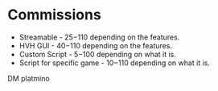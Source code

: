 # Commissions
* Streamable - 25$-110$ depending on the features.
* HVH GUI - 40$-110$ depending on the features.
* Custom Script - 5$-100$ depending on what it is.
* Script for specific game - 10$-110$ depending on what it is.

DM platmino
